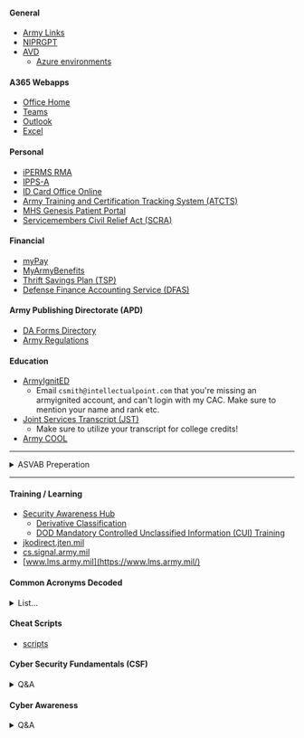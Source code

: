#### General
  - [Army Links](https://armylinks.com/all-links/)
  - [NIPRGPT](https://chat.niprgpt.mil/)
  - [AVD](https://aka.ms/AVDGov)
    - [Azure environments](https://learn.microsoft.com/en-us/azure/virtual-desktop/users/connect-remote-desktop-client?tabs=web#subscribe-to-a-workspace-and-connect-to-your-desktops-and-applications)

#### A365 Webapps
  - [Office Home](https://www.ohome.apps.mil/)
  - [Teams](https://dod.teams.microsoft.us/v2/)
  - [Outlook](https://webmail.apps.mil/mail/inbox)
  - [Excel](https://www.ohome.apps.mil/launch/excel?auth=2&username=.mil@army.mil)

#### Personal
  - [iPERMS RMA](https://iperms.hrc.army.mil/)
  - [IPPS-A](https://ipps-a.army.mil/)
  - [ID Card Office Online](https://idco-pki.dmdc.osd.mil/idco/myprofile-info)
  - [Army Training and Certification Tracking System (ATCTS)](https://atcts.army.mil/)
  - [MHS Genesis Patient Portal](https://my.mhsgenesis.health.mil/pages/home)
  - [Servicemembers Civil Relief Act (SCRA)](https://www.militaryonesource.mil/financial-legal/personal-finance/servicemembers-civil-relief-act/)

#### Financial
  - [myPay](https://mypay.dfas.mil/#/)
  - [MyArmyBenefits](https://myarmybenefits.us.army.mil/)
  - [Thrift Savings Plan (TSP)](https://www.tsp.gov/)
  - [Defense Finance Accounting Service (DFAS)](https://www.dfas.mil/)

#### Army Publishing Directorate (APD)
  - [DA Forms Directory](https://armypubs.army.mil/default.aspx)
  - [Army Regulations](https://armypubs.army.mil/productmaps/pubform/ar.aspx)

#### Education
  - [ArmyIgnitED](https://www.armyignited.army.mil/student/)
      - Email ```csmith@intellectualpoint.com``` that you're missing an armyignited account, and can't login with my CAC. Make sure to mention your name and rank etc.
  - [Joint Services Transcript (JST)](https://jst.doded.mil/jst/)
      - Make sure to utilize your transcript for college credits!
  - [Army COOL](https://www.cool.osd.mil/army/index.html)
---

<details>
<summary>ASVAB Preperation</summary>

# Armed Services Vocational Aptitude Battery (ASVAB)

- [ASVAB Scores and Army Jobs](https://www.military.com/join-armed-forces/asvab/asvab-and-army-jobs.html)

## AFQT Scores and Trainability

| Category | Percentile Score | Trainability    |
|----------|------------------|-----------------|
| I        | 93–99            | Outstanding     |
| II       | 65–92            | Excellent       |
| III A    | 50–64            | Above average   |
| III B    | 31–49            | Average         |
| IV       | 10–30            | Below average   |
| V        | 1–9              | Not trainable   |

## The U.S. Army’s Ten Line Scores

| Line Score                           | Standard Scores Used                                                                                                     | Formula Used              |
|--------------------------------------|--------------------------------------------------------------------------------------------------------------------------|---------------------------|
| Clerical (CL)                        | Verbal Expression (VE), Arithmetic Reasoning (AR), and Mathematics Knowledge (MK)                                        | VE + AR + MK              |
| Combat (CO)                          | Arithmetic Reasoning (AR), Coding Speed (CS), Auto & Shop Information (AS), and Mechanical Comprehension (MC)            | AR + CS + AS + MC         |
| Electronics (EL)                     | General Science (GS), Arithmetic Reasoning (AR), Mathematics Knowledge (MK), and Electronics Information (EI)            | GS + AR + MK + EI         |
| Field Artillery (FA)                 | Arithmetic Reasoning (AR), Coding Speed (CS), Mathematics Knowledge (MK), and Mechanical Comprehension (MC)              | AR + CS + MK + MC         |
| General Maintenance (GM)             | General Science (GS), Auto & Shop Information (AS), Mathematics Knowledge (MK), and Electronics Information (EI)         | GS + AS + MK + EI         |
| General Technical (GT)               | Verbal Expression (VE) and Arithmetic Reasoning (AR)                                                                     | VE + AR                   |
| Mechanical Maintenance (MM)          | Numerical Operations (NO), Auto & Shop Information (AS), Mechanical Comprehension (MC), and Electronics Information (EI) | NO + AS + MC + EI         |
| Operators and Food (OF)              | Verbal Expression (VE), Numerical Operations (NO), Auto & Shop Information (AS), and Mechanical Comprehension (MC)       | VE + NO + AS + MC         |
| Surveillance and Communications (SC) | Verbal Expression (VE), Arithmetic Reasoning (AR), Auto & Shop Information (AS), and Mechanical Comprehension (MC)       | VE + AR + AS + MC         |
| Skilled Technical (ST)               | General Science (GS), Verbal Expression (VE), Mathematics Knowledge (MK), and Mechanical Comprehension (MC)              | GS + VE + MK + MC         |

## The ASVAB Subtests in Order

| Subtest                       | Questions/Time (CAT-ASVAB)                     | Possible Questions/Time (CAT-ASVAB)  | Questions/Time (Paper Version) | Content                                                        |
|-------------------------------|------------------------------------------------|--------------------------------------|--------------------------------|----------------------------------------------------------------|
| General Science (GS)          | 15 questions, 12 minutes                       | 30 questions, 25 minutes             | 25 questions, 11 minutes       | General principles of biological and physical sciences         |
| Arithmetic Reasoning (AR)     | 15 questions, 55 minutes                       | 30 questions, 113 minutes            | 30 questions, 36 minutes       | Word problems involving high school math concepts that require calculations |
| Word Knowledge (WK)           | 15 questions, 9 minutes                        | 30 questions, 18 minutes             | 35 questions, 11 minutes       | Correct meaning of a word; occasionally antonyms (words with opposite meanings) |
| Paragraph Comprehension (PC)  | 10 questions, 27 minutes                       | 25 questions, 75 minutes             | 15 questions, 13 minutes       | Questions based on passages (usually a couple of hundred words) that you read |
| Mathematics Knowledge (MK)    | 15 questions, 31 minutes                       | 30 questions, 65 minutes             | 25 questions, 24 minutes       | High school math, including algebra and geometry               |
| Electronics Information (EI)  | 15 questions, 10 minutes                       | 30 questions, 21 minutes             | 20 questions, 9 minutes        | Electrical principles, basic electronic circuitry, and electronic terminology |
| Auto & Shop Information (AS)  | 10 Auto Information questions, 7 minutes; 10 Shop Information questions, 7 minutes | 25 Auto Information questions, 18 minutes; 25 Shop Information questions, 17 minutes | 25 questions, 11 minutes     | Knowledge of automobiles, shop terminology, and tool use     |
| Mechanical Comprehension (MC) | 15 questions, 22 minutes                       | 30 questions, 42 minutes             | 25 questions, 19 minutes       | Basic mechanical and physical principles                       |
| Assembling Objects (AO)*      | 15 questions, 18 minutes                       | 30 questions, 38 minutes             | 25 questions, 15 minutes       | Spatial orientation                                            |

## Versions of the ASVAB

| Version                        | How You Take It                                                                 | Format                          | Purpose                                                                                                           |
|-------------------------------|---------------------------------------------------------------------------------|---------------------------------|-------------------------------------------------------------------------------------------------------------------|
| Student                       | Given to juniors and seniors in high school; administered through a cooperative program between the Department of Education and the Department of Defense at high schools across the United States | Paper                           | Its primary purpose is to provide a tool for guidance counselors to use when recommending civilian career areas to high school students (though it can be used for enlistment if taken within two years of enlistment). For example, if a student scores high in electronics, the counselor can recommend electronics career paths. If a student is interested in military service, the counselor then refers them to the local military recruiting offices. |
| Enlistment                    | Given through a military recruiter at a Military Entrance Processing Station (MEPS) or at a satellite testing site | Usually computer, may be paper | This version of the ASVAB is used by all the military branches for the purpose of enlistment qualification and to determine which military jobs a recruit can successfully be trained in. |
| Enlistment Screening Test (EST)| Given at the discretion of a military recruiter for a quick enlistment qualification screening | Computer                        | These mini-ASVABs aren’t qualification tests; they’re strictly recruiting and screening tools. The EST contains about 50 questions similar but not identical to questions on the AFQT portion of the ASVAB. The test is used to help estimate an applicant’s probability of obtaining qualifying ASVAB scores. |
| Pre-screening, internet-delivered Computerized Adaptive Test (PiCAT) | Online, on your own time after receiving an access code from your recruiter | Computer                        | The PiCAT is an unproctored, full version of the ASVAB. You take it on your own time, but you must take a verification test at a MEPS to validate your score. The verification test typically takes 25 to 30 minutes to complete. |
| Armed Forces Classification Test (AFCT) | Given at installation educational centers to people already in the military through the Defense Manpower Data Center | Computer                        | At some point during your military career, you may want to retrain for a different job. If you need higher ASVAB scores to qualify for such retraining, or if you’re a commissioned officer who wants to become a warrant officer, you can take the AFCT. The AFCT is essentially the same as the other versions of the ASVAB. |


- [ASVAB PRACTICE TEST](https://nationalguard.com/practice-asvab)
- [DDRPT - Quick Practice Test](https://ddrpt.com/index.php?action=quicktest)
- [Pending Internet Computerized Adaptive Test (PiCAT)](https://picat.dpac.mil)

### 17C (Cyber Operations Specialist) MOS Example:

| Requirement | Minimum Score | Formula Used                          |
|-------------|---------------|---------------------------------------|
| GT Score    | 110           | VE + AR                               |
| ST Score    | 112           | GS + VE + MK + MC                     |

- This means you need to focus and score well on these topics in specific:
  - GT
    - Verbal Expression (VE)
    - Arithmetic Reasoning (AR)
  - ST
    - General Science (GS)
    - Verbal Expression (VE)
    - Mathematics Knowledge (MK)
    - Mechanical Comprehension (MC)

</details>

---

#### Training / Learning
  - [Security Awareness Hub](https://securityawareness.usalearning.gov/)
    - [Derivative Classification](https://securityawareness.usalearning.gov/derivative/index.htm)
    - [DOD Mandatory Controlled Unclassified Information (CUI) Training](https://securityawareness.usalearning.gov/cui/story.html)
  - [jkodirect.jten.mil](https://jkodirect.jten.mil/Atlas2/page/desktop/DesktopHome.jsf)
  - [cs.signal.army.mil](https://cs.signal.army.mil/UserMngmt/UserPortal.asp)
  - [www.lms.army.mil](https://www.lms.army.mil/)

#### Common Acronyms Decoded

<details>
<summary>List...</summary>

| Acronym | Meaning                                                      |
|---------|--------------------------------------------------------------|
| APFU    | Army Physical Fitness Uniform                                |
| AT      | Annual Training                                              |
| CPX     | Command Post Exercises                                       |
| ETS     | Expiration Term of Service (Leave the Army)                 |
| FTX     | Field Training Exercises                                     |
| IDT     | Inactive Duty Training                                       |
| PHA     | Physical Health Assessment                                   |
| PMT     | Pre Mobilization Training                                    |
| PT      | Physical Training                                            |
| RMA     | Risk Management Assessment                                   |
| RSD     | Regular Scheduled Drill                                      |
| SRP     | Soldier Readiness Processing (PHA but for pre-deployment)   |
| SM      | Service Member(s)                                           |
| WFX     | Warfighter Exercise (Pre-deployment training)               |
| NCO     | Non-Commissioned Officer                                     |
| MOS     | Military Occupational Specialty                              |
| OPSEC   | Operational Security                                         |
| SOP     | Standard Operating Procedure                                 |
| TAD     | Temporary Additional Duty                                    |
| UA      | Unauthorized Absence                                        |
| VA      | Volunteer Army                                              |
| XO      | Executive Officer                                           |

</details>

#### Cheat Scripts
  - [scripts](https://github.com/Clutch152/scripts)

#### Cyber Security Fundamentals (CSF)

<details>
<summary>Q&A</summary>

- [CSF Pre-Test](https://cs.signal.army.mil//UserMngmt/CyberFundamentals/lessons/pretest.asp)

| Question | Answer |
|----------|--------|
| A Botnet is a term derived from the idea of bot networks In its most basic form, a bot is simply an automated computer program, or robot | True |
| A denial-of-service (DoS) attack occurs when legitimate _________ are unable to access ________, ______ or other network resources due to the actions of malicious cyber threat factors | users, Information systems, devices |
| According to DoD 8570.01-M, the IA technical category consists of how many levels? | I, II, & III |
| An indication is a sign that an incident may never occur | FALSE |
| Are website defacement and DoS possible cyberattacks against websites | True |
| A precursor is a sign that an incident may occur in the future | True |
| A ________ and _________ are network infrastructure devices | All |
| Cybersecurity is not a holistic program to manage Information Technology related security risk | FALSE |
| Encryptions is a way to send a message in ____________ | code |
| _____________your wireless data prevents anyone who might be able to access your network from viewing it | Encrypting |
| Individual networks may be affected by DoS attacks without being directly targeted | True |
| In accordance with AR 25-2, whose responsibility is it to ensure all users receive initial and annual IA awareness training? | IASO |
| IAW AR 25-2 all new appointed cybersecurity workforce personnel must achieve appropriate qualification requirements within? | 6 months |
| Indications of an incident fall into two categories | Indications and precursors |
| Interoperability is a weakness in Cloud Computing | TRUE |
| Security plans are not living documents | FALSE |
| SSID stands for | Service Set Identifier |
| What are rootkits | A piece of software that can be installed and hidden on your computer without your knowledge |
| What are the four objectives of planning for security | Identify, design, test and monitor |
| What does LAMP stands for | Linux, Apache, My SQL and PHP |
| What is a Distributed Denial-of-Service attack? | It occurs when multiple machines are operating together to attack one target |
| What is a fake Antivirus | Malicious software designed to steal information from unsuspecting users by mimicking legitimate security software |
| What is a hash function | A fixed-length string of numbers and letters generated from a mathematical algorithm and an arbitrarily sized message such as an email, document, picture or other type of data. |
| What is a Virtual Private Network used for | Allows employees to connect securely to their network when away from the office |
| What is Website security | The protection of personal and organizational public-facing websites from cyberattacks |
| Which of the following categories require a privileged access agreement? | IA Technical |
| Which of the following certifications would satisfy IAM level II and IAM level III? | CISSP |
| How can I protect myself against fake antiviruses | All |
| How often do all cybersecurity workforce personnel take the Cybersecurity Fundamental training IAW DA PAM 25-2-6 | Every 3 years |
| Viruses, Worms and Trojan horses are types of malicious code | True |
| What does an Incident Response Plans allows for | A timely and controlled response to security incidents, and attempts to mitigate any damage or lose |
| What is the current DoD repository for sharing security authorization packages and risk assessment data with Authorizing officials? | Enterprise Mission Assurance Support Service (eMass) |
| What are the three main cloud computing service models | Software as a Service, platform as a Service and Infrastructure as a Service |

#### POST Request:
- https://cs.signal.army.mil/UserMngmt/CyberFundamentals/lessons/CsfPretestSubmit.asp
- https://cs.signal.army.mil/UserMngmt/CyberFundamentals/lessons/CsfExam_submit.asp

</details>

#### Cyber Awareness

<details>
<summary>Q&A</summary>

- [Quizlet - DOD Cyber Awareness Challenge 2025 Knowledge check](https://quizlet.com/959068751/dod-cyber-awareness-challenge-2025-knowledge-check-flash-cards/)

- [CA Pre-Test](https://cs.signal.army.mil/UserMngmt/CyberAwareness_2025/launch.asp)

| Question | Answer |
|----------|--------|
| Which of the following is an example of behavior that you should report? |  |
|  |  |
|  |  |
|  |  |
|  |  |
|  |  |
|  |  |
|  |  |
|  |  |
|  |  |
|  |  |

</details>
